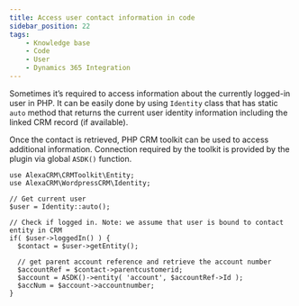 ```yaml
---
title: Access user contact information in code
sidebar_position: 22
tags:
    - Knowledge base
    - Code
    - User
    - Dynamics 365 Integration
---
```


Sometimes it’s required to access information about the currently logged-in user in PHP. It can be easily done by using `Identity` class that has static `auto` method that returns the current user identity information including the linked CRM record (if available).

Once the contact is retrieved, PHP CRM toolkit can be used to access additional information. Connection required by the toolkit is provided by the plugin via global `ASDK()` function.

```
use AlexaCRM\CRMToolkit\Entity;
use AlexaCRM\WordpressCRM\Identity;  

// Get current user
$user = Identity::auto();

// Check if logged in. Note: we assume that user is bound to contact entity in CRM
if( $user->loggedIn() ) {
  $contact = $user->getEntity();
  
  // get parent account reference and retrieve the account number
  $accountRef = $contact->parentcustomerid;
  $account = ASDK()->entity( 'account', $accountRef->Id );
  $accNum = $account->accountnumber;
}
```